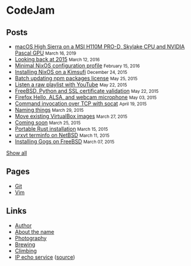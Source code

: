 CodeJam
=======

Posts
-----

<div class="posts">

* [macOS High Sierra on a MSI H110M PRO-D, Skylake CPU and NVIDIA Pascal GPU](2019/03/macos-high-sierra-msi-h110m-pro-d-skylake-nvidia-pascal.md) <small>March 16, 2019</small>
* [Looking back at 2015](2016/03/looking-back-at-2015.md) <small>March 12, 2016</small>
* [Minimal NixOS configuration profile](2016/02/minimal-nixos-configuration-profile.md) <small>February 15, 2016</small>
* [Installing NixOS on a Kimsufi](2015/12/installing-nixos-on-a-kimsufi.md) <small>December 24, 2015</small>
* [Batch updating npm packages license](2015/05/batch-updating-npm-packages-license.md) <small>May 25, 2015</small>
* [Listen a raw playlist with YouTube](2015/05/listen-a-raw-playlist-with-youtube.md) <small>May 22, 2015</small>
* [FreeBSD, Python and SSL certificate validation](2015/05/freebsd-python-and-ssl-certificate-validation.md) <small>May 22, 2015</small>
* [Firefox Hello, ALSA, and webcam microphone](2015/05/firefox-hello-alsa-and-webcam-microphone.md) <small>May 03, 2015</small>
* [Command invocation over TCP with socat](2015/04/command-invocation-over-tcp-with-socat.md) <small>April 19, 2015</small>
* [Naming things](2015/03/naming-things.md) <small>March 29, 2015</small>
* [Move existing VirtualBox images](2015/03/move-existing-virtualbox-images.md) <small>March 27, 2015</small>
* [Coming soon](2015/03/coming-soon.md) <small>March 25, 2015</small>
* [Portable Rust installation](2015/03/portable-rust-installation.md) <small>March 15, 2015</small>
* [urxvt terminfo on NetBSD](2015/03/urxvt-terminfo-on-netbsd.md) <small>March 11, 2015</small>
* [Installing Gogs on FreeBSD](2015/03/installing-gogs-on-freebsd.md) <small>March 07, 2015</small>

</div>

[Show all](posts.md)

Pages
-----

* [Git](resources/git.md)
* [Vim](resources/vim.md)

Links
-----

* [Author](val.md)
* [About the name](about-the-name.md)
* [Photography](https://photography.codejam.info/)
* [Brewing](https://github.com/valeriangalliat/sans-pression)
* [Climbing](https://solidite.rocks/)
* [IP echo service](https://ip.codejam.info/) ([source](https://github.com/valeriangalliat/cgip))
